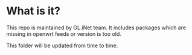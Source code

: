 What is it?
===========

This repo is maintained by GL.iNet team. It includes packages which are missing in openwrt feeds or version is too old.

This folder will be updated from time to time.
